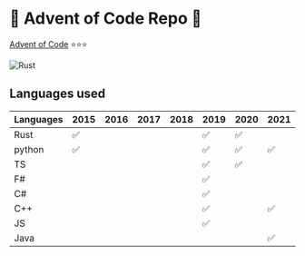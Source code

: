 # 🎅 Advent of Code Repo 🎄

[Advent of Code](https://adventofcode.com/) ⭐️⭐️⭐️

![Rust](https://github.com/trox667/aoc/workflows/Rust/badge.svg)

## Languages used

| Languages | 2015 | 2016 | 2017 | 2018 | 2019 | 2020 | 2021 |
|---------|----|----|----|----|----|----|----|
| Rust    | ✅ |    |    |    | ✅ | ✅ |    |
| python  | ✅ |    |    |    | ✅ | ✅ | ✅ |
| TS      |    |    |    |    | ✅ | ✅ |    |
| F#      |    |    |    |    | ✅ |    |    |
| C#      |    |    |    |    | ✅ |    |    |
| C++      |    |    |    |    | ✅ |    | ✅ |
| JS      |    |    |    |    | ✅ |    |    |
| Java      |    |    |    |    |   |    | ✅ |

